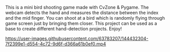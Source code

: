 This is a mini bird shooting game made with CvZone & Pygame. The webcam detects the
hand and measures the distance between the index and the mid finger. 
You can shoot at a bird which is randomly flying through game screen just by bringing
them closer. This project can be used as a base to create different hand-detection 
projects. Enjoy!

https://user-images.githubusercontent.com/63783207/144432304-7f2399e1-d554-4c72-9d6f-d366a61b0ef0.mp4

